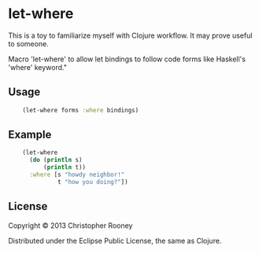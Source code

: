 # let-where

This is a toy to familiarize myself with Clojure workflow. It may prove useful
to someone.

Macro 'let-where' to allow let bindings to follow code forms like Haskell's
'where' keyword."

## Usage

```Clojure
    (let-where forms :where bindings)
```

## Example

```Clojure
    (let-where
      (do (println s)
          (println t))
      :where [s "howdy neighbor!"
              t "how you doing?"])
```

## License

Copyright © 2013 Christopher Rooney

Distributed under the Eclipse Public License, the same as Clojure.
